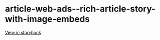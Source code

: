 # article-web-ads--rich-article-story-with-image-embeds

[View in storybook](https://raw.githack.com/Independent-Digital-News-and-Media-Ltd/indy-pwamp-sb/PR-1412-sb/index.html?path=/story/article-web-ads--rich-article-story-with-image-embeds)
